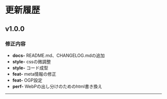 # 更新履歴

## v1.0.0

### 修正内容
-   **docs-** README.md、CHANGELOG.mdの追加
-   **style-** cssの微調整
-   **style-** コード成型
-   **feat-** meta情報の修正
-   **feat-** OGP設定
-   **perf-** WebPの出し分けのためのhtml書き換え

---